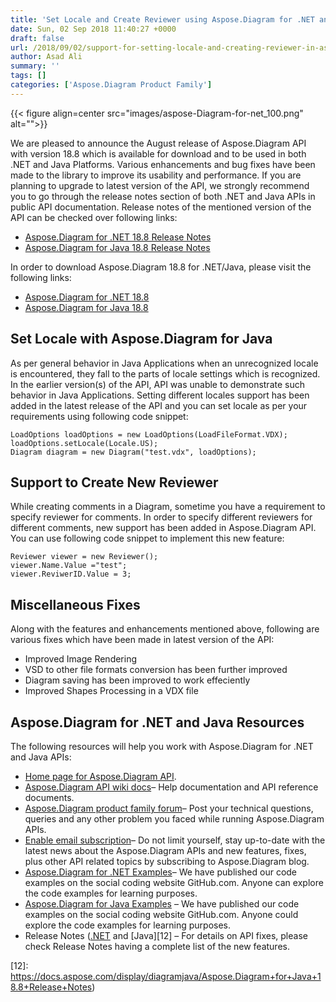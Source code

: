 ```yaml
---
title: 'Set Locale and Create Reviewer using Aspose.Diagram for .NET and Java'
date: Sun, 02 Sep 2018 11:40:27 +0000
draft: false
url: /2018/09/02/support-for-setting-locale-and-creating-reviewer-in-aspose.diagram/
author: Asad Ali
summary: ''
tags: []
categories: ['Aspose.Diagram Product Family']
---
```




{{< figure align=center src="images/aspose-Diagram-for-net_100.png" alt="">}}


We are pleased to announce the August release of Aspose.Diagram API with version 18.8 which is available for download and to be used in both .NET and Java Platforms. Various enhancements and bug fixes have been made to the library to improve its usability and performance. If you are planning to upgrade to latest version of the API, we strongly recommend you to go through the release notes section of both .NET and Java APIs in public API documentation. Release notes of the mentioned version of the API can be checked over following links:

*   [Aspose.Diagram for .NET 18.8 Release Notes][1]
*   [Aspose.Diagram for Java 18.8 Release Notes][2]

In order to download Aspose.Diagram 18.8 for .NET/Java, please visit the following links:

*   [Aspose.Diagram for .NET 18.8][3]
*   [Aspose.Diagram for Java 18.8][4]

## Set Locale with Aspose.Diagram for Java

As per general behavior in Java Applications when an unrecognized locale is encountered, they fall to the parts of locale settings which is recognized. In the earlier version(s) of the API, API was unable to demonstrate such behavior in Java Applications. Setting different locales support has been added in the latest release of the API and you can set locale as per your requirements using following code snippet:

```
LoadOptions loadOptions = new LoadOptions(LoadFileFormat.VDX);
loadOptions.setLocale(Locale.US);
Diagram diagram = new Diagram("test.vdx", loadOptions);
```

## Support to Create New Reviewer

While creating comments in a Diagram, sometime you have a requirement to specify reviewer for comments. In order to specify different reviewers for different comments, new support has been added in Aspose.Diagram API. You can use following code snippet to implement this new feature:

```
Reviewer viewer = new Reviewer();
viewer.Name.Value ="test";
viewer.ReviwerID.Value = 3;
```

## Miscellaneous Fixes

Along with the features and enhancements mentioned above, following are various fixes which have been made in latest version of the API:

*   Improved Image Rendering
*   VSD to other file formats conversion has been further improved
*   Diagram saving has been improved to work effeciently
*   Improved Shapes Processing in a VDX file

## Aspose.Diagram for .NET and Java Resources

The following resources will help you work with Aspose.Diagram for .NET and Java APIs:

*   [Home page for Aspose.Diagram API][5].
*   [Aspose.Diagram API wiki docs][6]– Help documentation and API reference documents.
*   [Aspose.Diagram product family forum][7]– Post your technical questions, queries and any other problem you faced while running Aspose.Diagram APIs.
*   [Enable email subscription][8]– Do not limit yourself, stay up-to-date with the latest news about the Aspose.Diagram APIs and new features, fixes, plus other API related topics by subscribing to Aspose.Diagram blog.
*   [Aspose.Diagram for .NET Examples][9]– We have published our code examples on the social coding website GitHub.com. Anyone can explore the code examples for learning purposes.
*   [Aspose.Diagram for Java Examples][10] – We have published our code examples on the social coding website GitHub.com. Anyone could explore the code examples for learning purposes.
*   Release Notes ([.NET][11] and [Java][12] – For details on API fixes, please check Release Notes having a complete list of the new features.




[1]: https://docs.aspose.com/display/diagramnet/Aspose.Diagram+for+.NET+18.8+Release+Notes
[2]: https://docs.aspose.com/display/diagramjava/Aspose.Diagram+for+Java+18.8+Release+Notes
[3]: https://www.nuget.org/packages/Aspose.Diagram/18.8.0
[4]: https://artifact.aspose.com/repo/com/aspose/aspose-diagram/18.8/
[5]: http://www.aspose.com/products/diagram
[6]: https://docs.aspose.com/display/diagramproductfamily/Home
[7]: https://forum.aspose.com/c/diagram
[8]: https://blog.aspose.com/category/aspose-products/aspose-diagram-product-family/
[9]: https://github.com/asposediagram/Aspose_diagram_NET
[10]: https://github.com/asposediagram/Aspose_Diagram_Java
[11]: https://docs.aspose.com/display/diagramnet/Aspose.Diagram+for+.NET+18.8+Release+Notes
[12]: https://docs.aspose.com/display/diagramjava/Aspose.Diagram+for+Java+18.8+Release+Notes)





